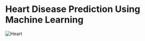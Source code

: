 # Heart Disease Prediction Using Machine Learning

![Heart](https://storage.googleapis.com/kaggle-datasets-images/3309453/5755730/6cab38e4b97186fc7ad69f690cca378f/dataset-cover.jpg?t=2023-05-23-17-05-40)
